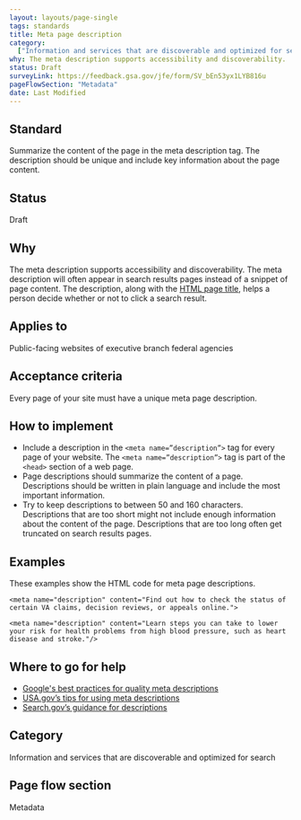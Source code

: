 ```yaml
---
layout: layouts/page-single
tags: standards
title: Meta page description
category:
  ["Information and services that are discoverable and optimized for search"]
why: The meta description supports accessibility and discoverability.
status: Draft
surveyLink: https://feedback.gsa.gov/jfe/form/SV_bEn53yx1LYB816u
pageFlowSection: "Metadata"
date: Last Modified
---
```


## Standard

Summarize the content of the page in the meta description tag. The description should be unique and include key information about the page content.

## Status

Draft

## Why

The meta description supports accessibility and discoverability. The meta description will often appear in search results pages instead of a snippet of page content. The description, along with the [HTML page title](../html-page-title), helps a person decide whether or not to click a search result.

## Applies to

Public-facing websites of executive branch federal agencies

## Acceptance criteria

Every page of your site must have a unique meta page description.


## How to implement

- Include a description in the `<meta name=”description”>` tag for every page of your website. The `<meta name=”description”>` tag is part of the `<head>` section of a web page.
- Page descriptions should summarize the content of a page. Descriptions should be written in plain language and include the most important information.
- Try to keep descriptions to between 50 and 160 characters. Descriptions that are too short might not include enough information about the content of the page. Descriptions that are too long often get truncated on search results pages.

## Examples

These examples show the HTML code for meta page descriptions.

`<meta name="description" content="Find out how to check the status of certain VA claims, decision reviews, or appeals online.">`

`<meta name="description" content="Learn steps you can take to lower your risk for health problems from high blood pressure, such as heart disease and stroke."/>`

## Where to go for help

- [Google's best practices for quality meta descriptions](https://developers.google.com/search/docs/appearance/snippet#meta-descriptions)
- [USA.gov’s tips for using meta descriptions](https://blog.usa.gov/three-tips-for-using-meta-descriptions)
- [Search.gov’s guidance for descriptions](https://search.gov/indexing/metadata.html#description)

## Category

Information and services that are discoverable and optimized for search

## Page flow section

Metadata
